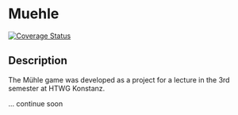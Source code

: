 # Muehle

[![Coverage Status](https://coveralls.io/repos/github/lara00/Muehle/badge.svg)](https://coveralls.io/github/lara00/Muehle)

## Description

The Mühle game was developed as a project for a lecture in the 3rd semester at HTWG Konstanz.

... continue soon
